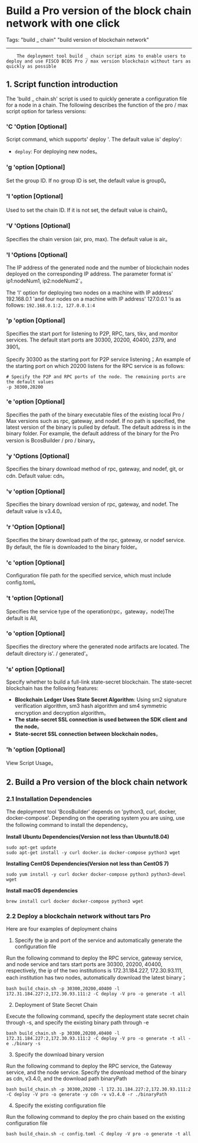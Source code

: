 # Build a Pro version of the block chain network with one click

Tags: "build _ chain" "build version of blockchain network"

----

```eval_rst
    The deployment tool build _ chain script aims to enable users to deploy and use FISCO BCOS Pro / max version blockchain without tars as quickly as possible
```

## 1. Script function introduction

The 'build _ chain.sh' script is used to quickly generate a configuration file for a node in a chain. The following describes the function of the pro / max script option for tarless versions:

### **'C 'Option [**Optional**]**

Script command, which supports' deploy '. The default value is' deploy':

- `deploy`: For deploying new nodes。

### **'g 'option [**Optional**]**

Set the group ID. If no group ID is set, the default value is group0。

### **'I 'option [**Optional**]**

Used to set the chain ID. If it is not set, the default value is chain0。

### **'V 'Options [**Optional**]**

Specifies the chain version (air, pro, max). The default value is air。

### **'l 'Options [**Optional**]**

The IP address of the generated node and the number of blockchain nodes deployed on the corresponding IP address. The parameter format is' ip1:nodeNum1, ip2:nodeNum2`。

The 'l' option for deploying two nodes on a machine with IP address' 192.168.0.1 'and four nodes on a machine with IP address' 127.0.0.1 'is as follows:
`192.168.0.1:2, 127.0.0.1:4`

### **'p 'option [**Optional**]**

Specifies the start port for listening to P2P, RPC, tars, tikv, and monitor services. The default start ports are 30300, 20200, 40400, 2379, and 3901。

Specify 30300 as the starting port for P2P service listening；An example of the starting port on which 20200 listens for the RPC service is as follows:

```
# Specify the P2P and RPC ports of the node. The remaining ports are the default values
-p 30300,20200
```

### **'e 'option [**Optional**]**

Specifies the path of the binary executable files of the existing local Pro / Max versions such as rpc, gateway, and nodef. If no path is specified, the latest version of the binary is pulled by default. The default address is in the binary folder. For example, the default address of the binary for the Pro version is BcosBuilder / pro / binary。

### **'y 'Options [**Optional**]**

Specifies the binary download method of rpc, gateway, and nodef, git, or cdn. Default value: cdn。

### **'v 'option [**Optional**]**

Specifies the binary download version of rpc, gateway, and nodef. The default value is v3.4.0。

### **'r 'Option [**Optional**]**

Specifies the binary download path of the rpc, gateway, or nodef service. By default, the file is downloaded to the binary folder。

### **'c 'option [**Optional**]**

Configuration file path for the specified service, which must include config.toml。

### **'t 'option [**Optional**]**

Specifies the service type of the operation(rpc，gateway，node)The default is All,

### **'o 'option [**Optional**]**

Specifies the directory where the generated node artifacts are located. The default directory is'. / generated'。

### **'s' option [**Optional**]**

Specify whether to build a full-link state-secret blockchain. The state-secret blockchain has the following features:

- **Blockchain Ledger Uses State Secret Algorithm**: Using sm2 signature verification algorithm, sm3 hash algorithm and sm4 symmetric encryption and decryption algorithm。
- **The state-secret SSL connection is used between the SDK client and the node**。
- **State-secret SSL connection between blockchain nodes**。

### **'h 'option [**Optional**]**

View Script Usage。

## 2. Build a Pro version of the block chain network

### 2.1 Installation Dependencies

The deployment tool 'BcosBuilder' depends on 'python3, curl, docker, docker-compose'. Depending on the operating system you are using, use the following command to install the dependency。

**Install Ubuntu Dependencies(Version not less than Ubuntu18.04)**

```shell
sudo apt-get update
sudo apt-get install -y curl docker.io docker-compose python3 wget
```

**Installing CentOS Dependencies(Version not less than CentOS 7)**

```shell
sudo yum install -y curl docker docker-compose python3 python3-devel wget
```

**Install macOS dependencies**

```
brew install curl docker docker-compose python3 wget
```

### 2.2 Deploy a blockchain network without tars Pro

Here are four examples of deployment chains

1. Specify the ip and port of the service and automatically generate the configuration file

Run the following command to deploy the RPC service, gateway service, and node service
and tars start ports are 30300, 20200, 40400, respectively, the ip of the two institutions is 172.31.184.227, 172.30.93.111, each institution has two nodes, automatically download the latest binary；

```
bash build_chain.sh -p 30300,20200,40400 -l 172.31.184.227:2,172.30.93.111:2 -C deploy -V pro -o generate -t all
```

2. Deployment of State Secret Chain

Execute the following command, specify the deployment state secret chain through -s, and specify the existing binary path through -e

```
bash build_chain.sh -p 30300,20200,40400 -l 172.31.184.227:2,172.30.93.111:2 -C deploy -V pro -o generate -t all -e ./binary -s
```

3. Specify the download binary version

Run the following command to deploy the RPC service, the Gateway service, and the node service. Specify the download method of the binary as cdn, v3.4.0, and the download path binaryPath

```
bash build_chain.sh -p 30300,20200 -l 172.31.184.227:2,172.30.93.111:2 -C deploy -V pro -o generate -y cdn -v v3.4.0 -r ./binaryPath 
```

4. Specify the existing configuration file

Run the following command to deploy the pro chain based on the existing configuration file

```
bash build_chain.sh -c config.toml -C deploy -V pro -o generate -t all
```